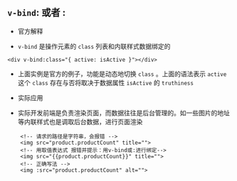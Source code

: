 ## `v-bind`: 或者 :
- 官方解释
* `v-bind` 是操作元素的 `class` 列表和内联样式数据绑定的

```
<div v-bind:class="{ active: isActive }"></div>
```

* 上面实例是官方的例子，功能是动态地切换 `class` 。上面的语法表示 `active` 这个 `class` 存在与否将取决于数据属性 `isActive` 的 `truthiness`

- 实际应用
* 实际开发前端是负责渲染页面，而数据往往是后台管理的。如一些图片的地址等内联样式也是调取后台数据，进行页面渲染

```
	<!-- 请求的路径是字符串，会报错 -->
	<img src="product.productCount" title="">
	<!-- 用取值表达式 报错并提示：用v-bind或:进行绑定-->
	<img src="{{product.productCount}}" title="">
	<!-- 正确写法 -->
	<img :src="product.productCount" alt="">
```
